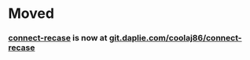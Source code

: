 # Moved
### [connect-recase](https://git.daplie.com/coolaj86/connect-recase) is now at [git.daplie.com/coolaj86/connect-recase](https://git.daplie.com/coolaj86/connect-recase)
